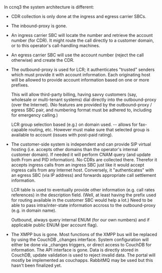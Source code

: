 In ccnq3 the system architecture is different:

- CDR collection is only done at the ingress and egress carrier SBCs.

- The inbound-proxy is gone.

- An ingress carrier SBC will locate the number and retrieve the account number (for CDR).
  It might route the call directly to a customer domain, or to this operator's call-handling machines.

- An egress carrier SBC will use the account number (reject the call otherwise) and create the CDR.

- The outbound-proxy is used for LCR; it authenticates "trusted" senders which must provide it with account information.
  Each originating host will be allowed to provide account information based on one or more prefixes.

  This will allow third-party billing, having savvy customers (say, wholesale or multi-tenant systems) dial directly into the outbound-proxy (over the Internet).
  (No features are provided by the outbound-proxy / egress SBC pair, and numbering format must be adhered to, including for emergency calling.)

  LCR group selection based (e.g.) on domain used. -- allows for fax-capable routing, etc.
  However must make sure that selected group is available to account (issues with post-paid rating).


- The customer-side system is independent and can provide SIP virtual hosting (i.e. accepts other domains than the operator's internal customer domain).
  If needed it will perform CNAM query (and update both From and PID information).
  No CDRs are collected there.
  Therefor it accepts ingress calls from an ingress SBC just like it would accept ingress calls from any Internet host.
  Conversely, it "authenticates" with an egress SBC (via IP address) and forwards appropriate call settlement information.

  LCR table is used to eventually provide other information (e.g. call rates references) in the description field. (Well, at least having the prefix used for routing available in the customer SBC would help a lot.)
  Need to be able to pass intra/inter-state information accross to the outbound-proxy (e.g. in domain name).

  Outbound, always query internal ENUM (for our own numbers) and if applicable public ENUM (per account flag).


- The XMPP bus is gone.
  Most functions of the XMPP bus will be replaced by using the CouchDB _changes interface. System configuration will either be done via _changes triggers, or direct access to CouchDB for information.
  The API interface is gone. Data is directly stored in CouchDB, update validation is used to reject invalid data.
  The portal will mostly be implemented as couchapps.
  RabbitMQ may be used but this hasn't been finalized yet.
